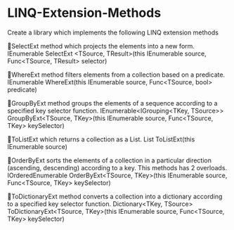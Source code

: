 # LINQ-Extension-Methods
Create a library which implements the following LINQ extension methods

📌SelectExt method which projects the elements into a new form. IEnumerable<TResult> SelectExt <TSource, TResult>(this IEnumerable<TSource> source, Func<TSource, TResult> selector)
  
📌WhereExt method filters elements from a collection based on a predicate. IEnumerable<TSource> WhereExt<TSource>(this IEnumerable<TSource> source, Func<TSource, bool> predicate)
  
📌GroupByExt method groups the elements of a sequence according to a specified key selector function. IEnumerable<IGrouping<TKey, TSource>> GroupByExt<TSource, TKey>(this IEnumerable<TSource> source, Func<TSource, TKey> keySelector)
  
📌ToListExt which returns a collection as a List. List<TSource> ToListExt<TSource>(this IEnumerable<TSource> source)
  
📌OrderByExt sorts the elements of a collection in a particular direction (ascending, descending) according to a key.
  This methods has 2 overloads.
  IOrderedEnumerable<TSource> OrderByExt<TSource, TKey>(this IEnumerable<TSource> source, Func<TSource, TKey> keySelector)
  
📌ToDictionaryExt method converts a collection into a dictionary according to a specified key selector function. Dictionary<TKey, TSource> ToDictionaryExt<TSource, TKey>(this IEnumerable<TSource> source, Func<TSource, TKey> keySelector)
